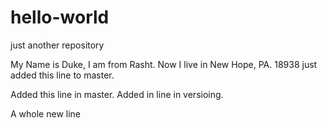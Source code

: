 # hello-world
just another repository

My Name is Duke, I am from  Rasht. Now I live in New Hope, PA. 18938
just added this line to master.

Added this line in master.
Added in line in versioing.

A whole new line
